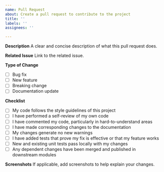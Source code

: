```yaml
---
name: Pull Request
about: Create a pull request to contribute to the project
title: ''
labels: ''
assignees: ''

---
```


**Description**
A clear and concise description of what this pull request does.

**Related Issue**
Link to the related issue.

**Type of Change**
- [ ] Bug fix
- [ ] New feature
- [ ] Breaking change
- [ ] Documentation update

**Checklist**
- [ ] My code follows the style guidelines of this project
- [ ] I have performed a self-review of my own code
- [ ] I have commented my code, particularly in hard-to-understand areas
- [ ] I have made corresponding changes to the documentation
- [ ] My changes generate no new warnings
- [ ] I have added tests that prove my fix is effective or that my feature works
- [ ] New and existing unit tests pass locally with my changes
- [ ] Any dependent changes have been merged and published in downstream modules

**Screenshots**
If applicable, add screenshots to help explain your changes.